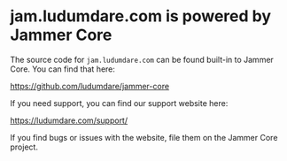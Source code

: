 # jam.ludumdare.com is powered by Jammer Core
The source code for `jam.ludumdare.com` can be found built-in to Jammer Core. You can find that here:

https://github.com/ludumdare/jammer-core

If you need support, you can find our support website here:

https://ludumdare.com/support/

If you find bugs or issues with the website, file them on the Jammer Core project.
